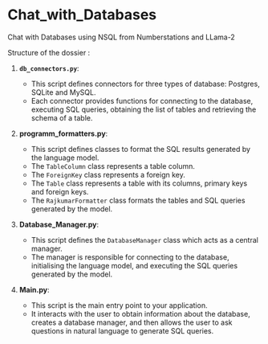 # Chat_with_Databases
Chat with Databases using NSQL from Numberstations and LLama-2


Structure of the dossier : 

1. **`db_connectors.py`**:
   - This script defines connectors for three types of database: Postgres, SQLite and MySQL.
   - Each connector provides functions for connecting to the database, executing SQL queries, obtaining the list of tables and retrieving the schema of a table.

2. **programm_formatters.py**:
   - This script defines classes to format the SQL results generated by the language model.
   - The `TableColumn` class represents a table column.
   - The `ForeignKey` class represents a foreign key.
   - The `Table` class represents a table with its columns, primary keys and foreign keys.
   - The `RajkumarFormatter` class formats the tables and SQL queries generated by the model.

3. **Database_Manager.py**:
   - This script defines the `DatabaseManager` class which acts as a central manager.
   - The manager is responsible for connecting to the database, initialising the language model, and executing the SQL queries generated by the model.

4. **Main.py**:
   - This script is the main entry point to your application.
   - It interacts with the user to obtain information about the database, creates a database manager, and then allows the user to ask questions in natural language to generate SQL queries.
